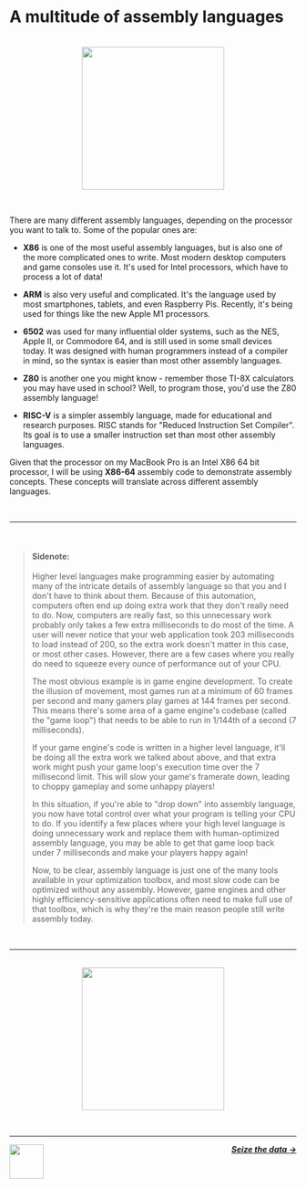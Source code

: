 # A multitude of assembly languages

<p align="center">
  <br />
  <img height="250" src="https://cloud-kg18p3n25-hack-club-bot.vercel.app/0multitude.png">
</p>
<br />

There are many different assembly languages, depending on the processor you want to talk to. Some of the popular ones are:

- **X86** is one of the most useful assembly languages, but is also one of the more complicated ones to write. Most modern desktop computers and game consoles use it. It's used for Intel processors, which have to process a lot of data!

- **ARM** is also very useful and complicated. It's the language used by most smartphones, tablets, and even Raspberry Pis. Recently, it's being used for things like the new Apple M1 processors.

- **6502** was used for many influential older systems, such as the NES, Apple II, or Commodore 64, and is still used in some small devices today. It was designed with human programmers instead of a compiler in mind, so the syntax is easier than most other assembly languages.

- **Z80** is another one you might know - remember those TI-8X calculators you may have used in school? Well, to program those, you'd use the Z80 assembly language!

- **RISC-V** is a simpler assembly language, made for educational and research purposes. RISC stands for "Reduced Instruction Set Compiler". Its goal is to use a smaller instruction set than most other assembly languages.

Given that the processor on my MacBook Pro is an Intel X86 64 bit processor, I will be using **X86-64** assembly code to demonstrate assembly concepts. These concepts will translate across different assembly languages.

<br />

---

<br />

> #### Sidenote:
>
> Higher level languages make programming easier by automating many of the intricate details of assembly language so that you and I don't have to think about them. Because of this automation, computers often end up doing extra work that they don't really need to do. Now, computers are really fast, so this unnecessary work probably only takes a few extra milliseconds to do most of the time. A user will never notice that your web application took 203 milliseconds to load instead of 200, so the extra work doesn't matter in this case, or most other cases. However, there are a few cases where you really do need to squeeze every ounce of performance out of your CPU.
>
> The most obvious example is in game engine development. To create the illusion of movement, most games run at a minimum of 60 frames per second and many gamers play games at 144 frames per second. This means there's some area of a game engine's codebase (called the "game loop") that needs to be able to run in 1/144th of a second (7 milliseconds).
>
> If your game engine's code is written in a higher level language, it'll be doing all the extra work we talked about above, and that extra work might push your game loop's execution time over the 7 millisecond limit. This will slow your game's framerate down, leading to choppy gameplay and some unhappy players!
>
> In this situation, if you're able to "drop down" into assembly language, you now have total control over what your program is telling your CPU to do. If you identify a few places where your high level language is doing unnecessary work and replace them with human-optimized assembly language, you may be able to get that game loop back under 7 milliseconds and make your players happy again!
>
> Now, to be clear, assembly language is just one of the many tools available in your optimization toolbox, and most slow code can be optimized without any assembly. However, game engines and other highly efficiency-sensitive applications often need to make full use of that toolbox, which is why they're the main reason people still write assembly today.

<br />

---

<p align="center">
  <br />
  <img width="250" src="https://cloud-asomlih8p-hack-club-bot.vercel.app/0toolbox.png" />
</p>

<br />

---

<a href="/guide/cpu/physical-world.md">
  <picture>
    <source media="(prefers-color-scheme: dark)" srcset="https://cloud-5aq8uo1rv-hack-club-bot.vercel.app/0backd.png">
    <img align="left" width="60" src="https://cloud-5v3nvbscw-hack-club-bot.vercel.app/0backl.png" />
  </picture>
</a>

<p align="right">
  <em>
    <b>
      <a href="/guide/writing-code/data.md">
        Seize the data →
      </a>
    </b>
  </em>
</p>
